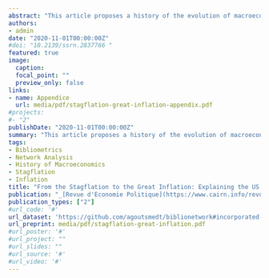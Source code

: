```yaml
---
abstract: "This article proposes a history of the evolution of macroeconomists’ explanations of the 1970s US stagflation, from 1975 to 2013. Using qualitative and quantitative methods, 1) I observe the different types of explanations coexisting at different periods ; 2) I assess which was the dominant type of explanations for each period ; and 3) I identify the main sources of influence for the different types of explanation. In the late 1970s and early 1980s, supply-shocks and inflation inertia were fundamental concepts to explain stagflation. The interest on this topic progressively vanished after 1985. In the 1990s, it was a totally new literature which emerged almost without any reference to past explanations. This literature focused on the role played by monetary policy in the late 1960s and the 1970s to account for the rise of inflation. New Classical economists’ contributions, like Lucas (1976), Kydland and Prescott (1977) or Barro and Gordon (1983a), which were ignored by stagflation explanations in the 1970s/1980s, became major references to account for the 1970s stagflation in the 1990s."
authors:
- admin
date: "2020-11-01T00:00:00Z"
#doi: "10.2139/ssrn.2837766 "
featured: true
image:
  caption:
  focal_point: ""
  preview_only: false
links:
- name: Appendice
  url: media/pdf/stagflation-great-inflation-appendix.pdf
#projects:
#- "2"
publishDate: "2020-11-01T00:00:00Z"
summary: "This article proposes a history of the evolution of macroeconomists’ explanations of the 1970s US stagflation, from 1975 to 2013. Using qualitative and quantitative methods, 1) I observe the different types of explanations coexisting at different periods ; 2) I assess which was the dominant type of explanations for each period ; and 3) I identify the main sources of influence for the different types of explanation. In the late 1970s and early 1980s, supply-shocks and inflation inertia were fundamental concepts to explain stagflation. The interest on this topic progressively vanished after 1985. In the 1990s, it was a totally new literature which emerged almost without any reference to past explanations. This literature focused on the role played by monetary policy in the late 1960s and the 1970s to account for the rise of inflation. New Classical economists’ contributions, like Lucas (1976), Kydland and Prescott (1977) or Barro and Gordon (1983a), which were ignored by stagflation explanations in the 1970s/1980s, became major references to account for the 1970s stagflation in the 1990s."
tags:
- Bibliometrics
- Network Analysis
- History of Macroeconomics
- Stagflation 
- Inflation
title: "From the Stagflation to the Great Inflation: Explaining the US economy of the 1970s"
publication: "_[Revue d'Economie Politique](https://www.cairn.info/revue-d-economie-politique.htm)_"
publication_types: ["2"]
#url_code: '#'
url_dataset: 'https://github.com/agoutsmedt/biblionetwork#incorporated-data'
url_preprint: media/pdf/stagflation-great-inflation.pdf
#url_poster: '#'
#url_project: ""
#url_slides: ""
#url_source: '#'
#url_video: '#'
---
```


